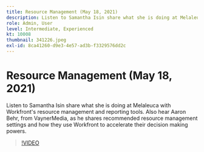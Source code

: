 ```yaml
---
title: Resource Management (May 18, 2021)
description: Listen to Samantha Isin share what she is doing at Melaleuca with Workfront's resource management and reporting tools. Also hear Aaron Behr, from VaynerMedia, … (Descriptions should be between 60 and 160 characters)
role: Admin, User
level: Intermediate, Experienced
kt: 10008
thumbnail: 341226.jpeg
exl-id: 8ca41260-d9e3-4e57-ad3b-f3329576dd2c
---
```

# Resource Management (May 18, 2021)

Listen to Samantha Isin share what she is doing at Melaleuca with Workfront's resource management and reporting tools. Also hear Aaron Behr, from VaynerMedia, as he shares recommended resource management settings and how they use Workfront to accelerate their decision making powers.

>[!VIDEO](https://video.tv.adobe.com/v/341226/?quality=12&learn=on)

